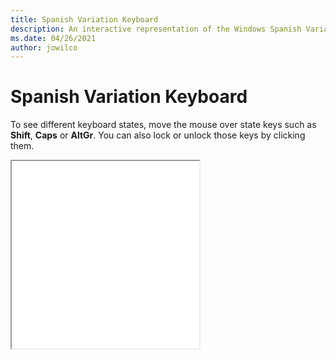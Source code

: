 ```yaml
---
title: Spanish Variation Keyboard
description: An interactive representation of the Windows Spanish VariationKeyboard. To see different keyboard states, click or move the mouse over the state keys.
ms.date: 04/26/2021
author: jowilco
---
```


# Spanish Variation Keyboard

To see different keyboard states, move the mouse over state keys such as **Shift**, **Caps** or **AltGr**. You can also lock or unlock those keys by clicking them.

<iframe src="kbdes.html" height="300"></iframe>
